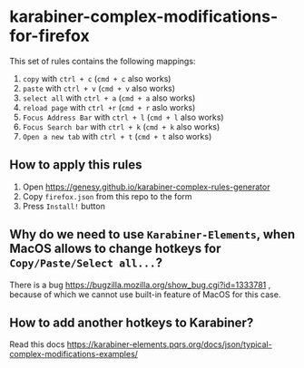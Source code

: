 # karabiner-complex-modifications-for-firefox

This set of rules contains the following mappings:
1. `copy` with `ctrl + c` (`cmd + c` also works)
2. `paste` with `ctrl + v` (`cmd + v` also works)
3. `select all` with `ctrl + a` (`cmd + a` also works)
4. `reload page` with `ctrl +r` (`cmd + r` aslo works)
5. `Focus Address Bar` with `ctrl + l` (`cmd + l` also works)
6. `Focus Search bar` with `ctrl + k` (`cmd + k` also works)
7. `Open a new tab` with `ctrl + t` (`cmd + t` also works)

## How to apply this rules
1. Open https://genesy.github.io/karabiner-complex-rules-generator
2. Copy `firefox.json` from this repo to the form 
3. Press `Install!` button

## Why do we need to use `Karabiner-Elements`, when MacOS allows to change hotkeys for `Copy/Paste/Select all...`? 
There is a bug https://bugzilla.mozilla.org/show_bug.cgi?id=1333781 , because of which we cannot use built-in feature of MacOS for this case. 

## How to add another hotkeys to Karabiner?
Read this docs https://karabiner-elements.pqrs.org/docs/json/typical-complex-modifications-examples/
